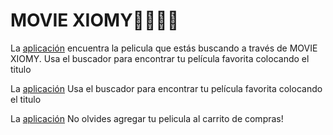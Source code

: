 # MOVIE XIOMY🧘‍♂️🤹‍♂️


La [aplicación](img/movie1.jpg) encuentra la pelicula que estás buscando a través de MOVIE XIOMY. Usa el buscador para encontrar tu película favorita colocando el titulo 

La [aplicación](img/movie2.jpg) Usa el buscador para encontrar tu película favorita colocando el titulo 

La [aplicación](img/movie3.jpg) No olvides agregar tu pelicula al carrito de compras!

